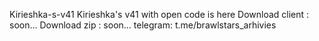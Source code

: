 Kirieshka-s-v41
Kirieshka's v41 with open code is here 
Download client : soon... 
Download zip : soon... 
telegram: t.me/brawlstars_arhivies
